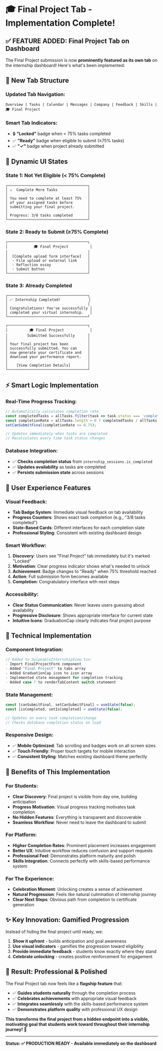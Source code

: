 # 🎓 Final Project Tab - Implementation Complete!

## ✅ **FEATURE ADDED: Final Project Tab on Dashboard**

The Final Project submission is now **prominently featured as its own tab** on the internship dashboard! Here's what's been implemented:

## 🎯 **New Tab Structure**

### **Updated Tab Navigation:**
```
Overview | Tasks | Calendar | Messages | Company | Feedback | Skills | 🎓 Final Project
```

### **Smart Tab Indicators:**
- 🔒 **"Locked"** badge when < 75% tasks completed
- ✅ **"Ready"** badge when eligible to submit (≥75% tasks)  
- ✅ **"✓"** badge when project already submitted

## 🎨 **Dynamic UI States**

### **State 1: Not Yet Eligible (< 75% Complete)**
```
┌─────────────────────────────────────┐
│ ⚠️  Complete More Tasks              │
│                                     │
│ You need to complete at least 75%   │
│ of your assigned tasks before       │
│ submitting your final project.      │
│                                     │
│ Progress: 3/8 tasks completed       │
└─────────────────────────────────────┘
```

### **State 2: Ready to Submit (≥75% Complete)**
```
┌─────────────────────────────────────┐
│            🎓 Final Project          │
│                                     │
│  [Complete upload form interface]   │
│  - File upload or external link     │
│  - Reflection essay                 │
│  - Submit button                    │
└─────────────────────────────────────┘
```

### **State 3: Already Completed**
```
┌─────────────────────────────────────┐
│ ✅ Internship Completed!             │
│                                     │
│ Congratulations! You've successfully │
│ completed your virtual internship.   │
└─────────────────────────────────────┘

┌─────────────────────────────────────┐
│          🎓 Final Project            │
│         Submitted Successfully      │
│                                     │
│ Your final project has been         │
│ successfully submitted. You can     │
│ now generate your certificate and   │
│ download your performance report.   │
│                                     │
│    [View Completion Details]        │
└─────────────────────────────────────┘
```

## ⚡ **Smart Logic Implementation**

### **Real-Time Progress Tracking:**
```typescript
// Automatically calculates completion rate
const completedTasks = allTasks.filter(task => task.status === 'completed').length;
const completionRate = allTasks.length > 0 ? completedTasks / allTasks.length : 0;
setCanSubmitFinal(completionRate >= 0.75);

// Updates immediately when tasks are completed
// Recalculates every time task status changes
```

### **Database Integration:**
- ✅ **Checks completion status** from `internship_sessions.is_completed`
- ✅ **Updates availability** as tasks are completed
- ✅ **Persists submission state** across sessions

## 🎯 **User Experience Features**

### **Visual Feedback:**
- **Tab Badge System**: Immediate visual feedback on tab availability
- **Progress Counters**: Shows exact task completion (e.g., "3/8 tasks completed")
- **State-Based Cards**: Different interfaces for each completion state
- **Professional Styling**: Consistent with existing dashboard design

### **Smart Workflow:**
1. **Discovery**: Users see "Final Project" tab immediately but it's marked "Locked"
2. **Motivation**: Clear progress indicator shows what's needed to unlock
3. **Achievement**: Badge changes to "Ready" when 75% threshold reached
4. **Action**: Full submission form becomes available
5. **Completion**: Congratulatory interface with next steps

### **Accessibility:**
- **Clear Status Communication**: Never leaves users guessing about availability
- **Progressive Disclosure**: Shows appropriate interface for current state
- **Intuitive Icons**: GraduationCap clearly indicates final project purpose

## 🔧 **Technical Implementation**

### **Component Integration:**
```typescript
// Added to SwipeableInternshipView.tsx:
- Import FinalProjectForm component
- Added "Final Project" to tabs array
- Added GraduationCap icon to icon array
- Implemented state management for completion tracking
- Added case 7 to renderTabContent switch statement
```

### **State Management:**
```typescript
const [canSubmitFinal, setCanSubmitFinal] = useState(false);
const [isCompleted, setIsCompleted] = useState(false);

// Updates on every task completion/change
// Checks database completion status on load
```

### **Responsive Design:**
- ✅ **Mobile Optimized**: Tab scrolling and badges work on all screen sizes
- ✅ **Touch Friendly**: Proper touch targets for mobile interaction
- ✅ **Consistent Styling**: Matches existing dashboard theme perfectly

## 🚀 **Benefits of This Implementation**

### **For Students:**
- **Clear Discovery**: Final project is visible from day one, building anticipation
- **Progress Motivation**: Visual progress tracking motivates task completion
- **No Hidden Features**: Everything is transparent and discoverable
- **Seamless Workflow**: Never need to leave the dashboard to submit

### **For Platform:**
- **Higher Completion Rates**: Prominent placement increases engagement
- **Better UX**: Intuitive workflow reduces confusion and support requests
- **Professional Feel**: Demonstrates platform maturity and polish
- **Skills Integration**: Connects perfectly with skills-based performance system

### **For The Experience:**
- **Celebration Moment**: Unlocking creates a sense of achievement
- **Natural Progression**: Feels like natural culmination of internship journey
- **Clear Next Steps**: Obvious path from completion to certificate generation

## ✨ **Key Innovation: Gamified Progression**

Instead of hiding the final project until ready, we:
1. **Show it upfront** - builds anticipation and goal awareness
2. **Use visual indicators** - gamifies the progression toward eligibility  
3. **Provide immediate feedback** - students know exactly where they stand
4. **Celebrate unlocking** - creates positive reinforcement for engagement

## 🎉 **Result: Professional & Polished**

The Final Project tab now feels like a **flagship feature** that:
- ✅ **Guides students naturally** through the completion process
- ✅ **Celebrates achievements** with appropriate visual feedback
- ✅ **Integrates seamlessly** with the skills-based performance system
- ✅ **Demonstrates platform quality** with professional UX design

**This transforms the final project from a hidden endpoint into a visible, motivating goal that students work toward throughout their internship journey!** 🚀

---

**Status: ✅ PRODUCTION READY - Available immediately on the dashboard**
